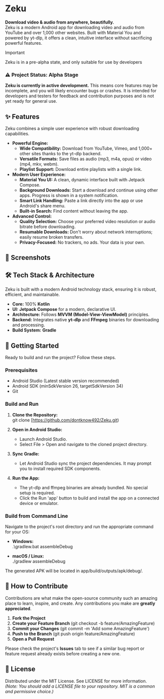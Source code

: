 
# **Zeku**

**Download video & audio from anywhere, beautifully.**  
Zeku is a modern Android app for downloading video and audio from YouTube and over 1,000 other websites. Built with Material You and powered by yt-dlp, it offers a clean, intuitive interface without sacrificing powerful features.  

> [!IMPORTANT]
> Zeku is in a pre-alpha state, and only suitable for use by developers
>

### **⚠️ Project Status: Alpha Stage**

**Zeku is currently in active development.** This means core features may be incomplete, and you will likely encounter bugs or crashes. It is intended for developers and testers for feedback and contribution purposes and is not yet ready for general use.

## **✨ Features**

Zeku combines a simple user experience with robust downloading capabilities.

* **Powerful Engine:**
    * **Wide Compatibility:** Download from YouTube, Vimeo, and 1,000+ other sites thanks to the yt-dlp backend.
    * **Versatile Formats:** Save files as audio (mp3, m4a, opus) or video (mp4, mkv, webm).
    * **Playlist Support:** Download entire playlists with a single link.
* **Modern User Experience:**
    * **Material You UI:** A clean, dynamic interface built with Jetpack Compose.
    * **Background Downloads:** Start a download and continue using other apps. Progress is shown in a system notification.
    * **Smart Link Handling:** Paste a link directly into the app or use Android's share menu.
    * **Built-in Search:** Find content without leaving the app.
* **Advanced Control:**
    * **Quality Selection:** Choose your preferred video resolution or audio bitrate before downloading.
    * **Resumable Downloads:** Don't worry about network interruptions; easily resume broken transfers.
    * **Privacy-Focused:** No trackers, no ads. Your data is your own.


## **📸 Screenshots**

## **🛠️ Tech Stack & Architecture**

Zeku is built with a modern Android technology stack, ensuring it is robust, efficient, and maintainable.

* **Core:** 100% **Kotlin**
* **UI:** **Jetpack Compose** for a modern, declarative UI.
* **Architecture:** Follows **MVVM (Model-View-ViewModel)** principles.
* **Backend:** Integrates native **yt-dlp** and **FFmpeg** binaries for downloading and processing.
* **Build System:** **Gradle**

## **🚀 Getting Started**

Ready to build and run the project? Follow these steps.

### **Prerequisites**

* Android Studio (Latest stable version recommended)
* Android SDK (minSdkVersion 26, targetSdkVersion 34\)
* Git

### **Build and Run**

1. **Clone the Repository:**  
   git clone \[https://github.com/dontknow492/Zeku.git)

2. **Open in Android Studio:**
    * Launch Android Studio.
    * Select File \> Open and navigate to the cloned project directory.
3. **Sync Gradle:**
    * Let Android Studio sync the project dependencies. It may prompt you to install required SDK components.
4. **Run the App:**
    * The yt-dlp and ffmpeg binaries are already bundled. No special setup is required.
    * Click the Run 'app' button to build and install the app on a connected device or emulator.

### **Build from Command Line**

Navigate to the project's root directory and run the appropriate command for your OS:

* **Windows:**  
  .\\gradlew.bat assembleDebug

* **macOS / Linux:**  
  ./gradlew assembleDebug

The generated APK will be located in app/build/outputs/apk/debug/.

## **🤝 How to Contribute**

Contributions are what make the open-source community such an amazing place to learn, inspire, and create. Any contributions you make are **greatly appreciated**.

1. **Fork the Project**
2. **Create your Feature Branch** (git checkout \-b feature/AmazingFeature)
3. **Commit your Changes** (git commit \-m 'Add some AmazingFeature')
4. **Push to the Branch** (git push origin feature/AmazingFeature)
5. **Open a Pull Request**

Please check the project's **Issues** tab to see if a similar bug report or feature request already exists before creating a new one.

## **📜 License**

Distributed under the MIT License. See LICENSE for more information.  
*(Note: You should add a LICENSE file to your repository. MIT is a common and permissive choice.)*
